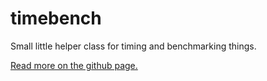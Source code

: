 # timebench

Small little helper class for timing and benchmarking things.

[Read more on the github page.](https://github.com/FLzyy/timebench)
